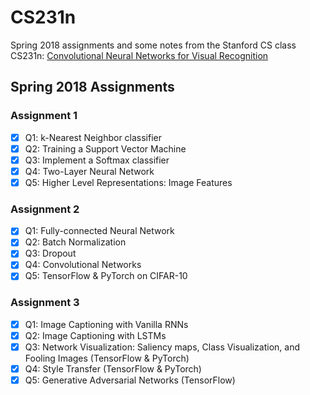 # CS231n
Spring 2018 assignments and some notes from the Stanford CS class CS231n: [Convolutional Neural Networks for Visual Recognition](http://cs231n.github.io/)

## Spring 2018 Assignments
### Assignment 1
- [x] Q1: k-Nearest Neighbor classifier
- [x] Q2: Training a Support Vector Machine
- [x] Q3: Implement a Softmax classifier
- [x] Q4: Two-Layer Neural Network
- [x] Q5: Higher Level Representations: Image Features

### Assignment 2
- [x] Q1: Fully-connected Neural Network
- [x] Q2: Batch Normalization
- [x] Q3: Dropout
- [x] Q4: Convolutional Networks
- [x] Q5: TensorFlow & PyTorch on CIFAR-10

### Assignment 3
- [x] Q1: Image Captioning with Vanilla RNNs
- [x] Q2: Image Captioning with LSTMs
- [x] Q3: Network Visualization: Saliency maps, Class Visualization, and Fooling Images (TensorFlow & PyTorch)
- [x] Q4: Style Transfer (TensorFlow & PyTorch)
- [x] Q5: Generative Adversarial Networks (TensorFlow)
